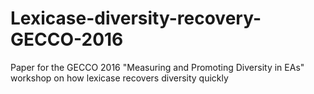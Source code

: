 # Lexicase-diversity-recovery-GECCO-2016
Paper for the GECCO 2016 "Measuring and Promoting Diversity in EAs" workshop on how lexicase recovers diversity quickly
